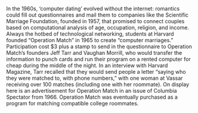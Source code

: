 In the 1960s, ‘computer dating’ evolved without the internet: romantics could fill out questionnaires and mail them to companies like the Scientific Marriage Foundation, founded in 1957, that promised to connect couples based on computational analysis of age, occupation, religion, and income. Always the hotbed of technological networking, students at Harvard founded “Operation Match” in 1965 to create “computer marriages.” Participation cost $3 plus a stamp to send in the questionnaire to Operation Match’s founders Jeff Tarr and Vaughan Morrill, who would transfer the information to punch cards and run their program on a rented computer for cheap during the middle of the night. In an interview with Harvard Magazine, Tarr recalled that they would send people a letter “saying who they were matched to, with phone numbers,” with one woman at Vassar receiving over 100 matches (including one with her roommate). On display here is an advertisement for Operation Match in an issue of Columbia Spectator from 1966. Operation Match was eventually purchased as a program for matching compatible college roommates.
